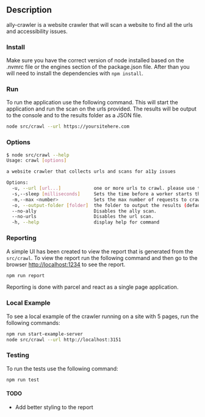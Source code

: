 ## Description

ally-crawler is a website crawler that will scan a website to find all the urls and accessibility issues.

### Install

Make sure you have the correct version of node installed based on the .nvmrc file or the engines section of the package.json file. After than you will need to install the dependencies with `npm install`.

### Run

To run the application use the following command. This will start the application and run the scan on the urls provided. The results will be output to the console and to the results folder as a JSON file.

```bash
node src/crawl --url https://yoursitehere.com
```

### Options

```bash
$ node src/crawl --help
Usage: crawl [options]

a website crawler that collects urls and scans for a11y issues

Options:
  -u, --url [url...]            one or more urls to crawl. please use the full url.
  -s,--sleep [milliseconds]     Sets the time before a worker starts the next crawl. This is to help avoid being blocked. (default: "200")
  -m,--max <number>             Sets the max number of requests to crawl. This is useful for testing.
  -o, --output-folder [folder]  the folder to output the results (default: "results")
  --no-ally                     Disables the ally scan.
  --no-urls                     Disables the url scan.
  -h, --help                    display help for command
```

### Reporting

A simple UI has been created to view the report that is generated from the `src/crawl`. To view the report run the following command and then go to the browser [http://localhost:1234]( http://localhost:1234) to see the report.

```bash
npm run report
```

Reporting is done with parcel and react as a single page application.

### Local Example

To see a local example of the crawler running on a site with 5 pages, run the following commands:

```bash
npm run start-example-server
node src/crawl --url http://localhost:3151
```

### Testing

To run the tests use the following command:

```bash
npm run test
```

#### TODO

- Add better styling to the report
